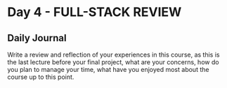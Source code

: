# Day 4 - FULL-STACK REVIEW

## Daily Journal

Write a review and reflection of your experiences in this course, as this is the last lecture before your final project, what are your concerns, how do you plan to manage your time, what have you enjoyed most about the course up to this point.
